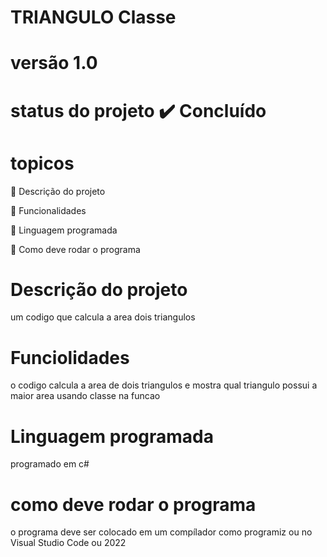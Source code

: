 # TRIANGULO Classe
# versão 1.0
# status do projeto ✔️ Concluído
# topicos

🔹 Descrição do projeto

🔹 Funcionalidades

🔹 Linguagem programada

🔹 Como deve rodar o programa

# Descrição do projeto

um codigo que calcula a area dois triangulos

# Funciolidades

o codigo calcula a area de dois triangulos e mostra qual triangulo possui a maior area usando classe na funcao

# Linguagem programada

programado em c#

# como deve rodar o programa

o programa deve ser colocado em um compílador como programiz ou no Visual Studio Code ou 2022

